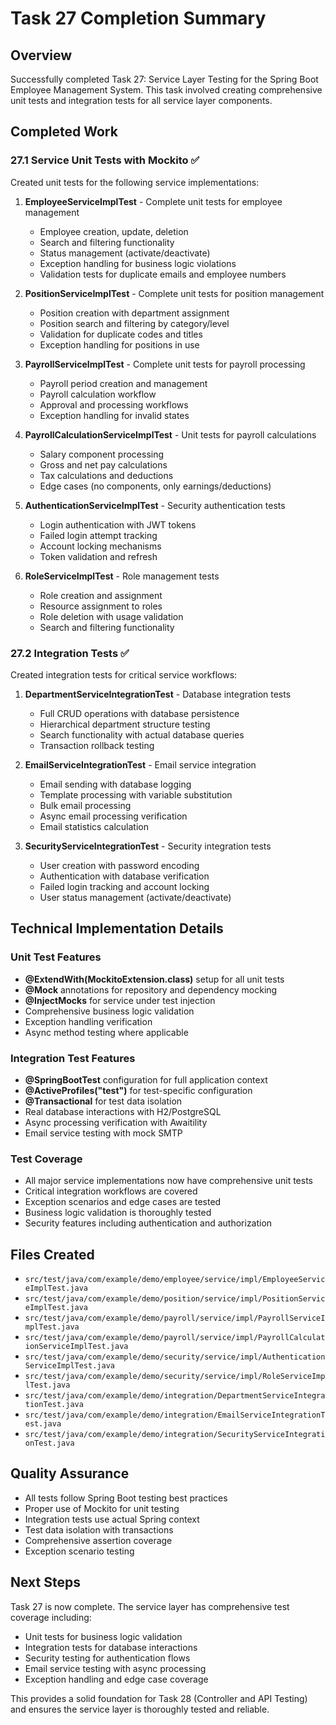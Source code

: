 # Task 27 Completion Summary

## Overview
Successfully completed Task 27: Service Layer Testing for the Spring Boot Employee Management System. This task involved creating comprehensive unit tests and integration tests for all service layer components.

## Completed Work

### 27.1 Service Unit Tests with Mockito ✅

Created unit tests for the following service implementations:

1. **EmployeeServiceImplTest** - Complete unit tests for employee management
   - Employee creation, update, deletion
   - Search and filtering functionality
   - Status management (activate/deactivate)
   - Exception handling for business logic violations
   - Validation tests for duplicate emails and employee numbers

2. **PositionServiceImplTest** - Complete unit tests for position management
   - Position creation with department assignment
   - Position search and filtering by category/level
   - Validation for duplicate codes and titles
   - Exception handling for positions in use

3. **PayrollServiceImplTest** - Complete unit tests for payroll processing
   - Payroll period creation and management
   - Payroll calculation workflow
   - Approval and processing workflows
   - Exception handling for invalid states

4. **PayrollCalculationServiceImplTest** - Unit tests for payroll calculations
   - Salary component processing
   - Gross and net pay calculations
   - Tax calculations and deductions
   - Edge cases (no components, only earnings/deductions)

5. **AuthenticationServiceImplTest** - Security authentication tests
   - Login authentication with JWT tokens
   - Failed login attempt tracking
   - Account locking mechanisms
   - Token validation and refresh

6. **RoleServiceImplTest** - Role management tests
   - Role creation and assignment
   - Resource assignment to roles
   - Role deletion with usage validation
   - Search and filtering functionality

### 27.2 Integration Tests ✅

Created integration tests for critical service workflows:

1. **DepartmentServiceIntegrationTest** - Database integration tests
   - Full CRUD operations with database persistence
   - Hierarchical department structure testing
   - Search functionality with actual database queries
   - Transaction rollback testing

2. **EmailServiceIntegrationTest** - Email service integration
   - Email sending with database logging
   - Template processing with variable substitution
   - Bulk email processing
   - Async email processing verification
   - Email statistics calculation

3. **SecurityServiceIntegrationTest** - Security integration tests
   - User creation with password encoding
   - Authentication with database verification
   - Failed login tracking and account locking
   - User status management (activate/deactivate)

## Technical Implementation Details

### Unit Test Features
- **@ExtendWith(MockitoExtension.class)** setup for all unit tests
- **@Mock** annotations for repository and dependency mocking
- **@InjectMocks** for service under test injection
- Comprehensive business logic validation
- Exception handling verification
- Async method testing where applicable

### Integration Test Features
- **@SpringBootTest** configuration for full application context
- **@ActiveProfiles("test")** for test-specific configuration
- **@Transactional** for test data isolation
- Real database interactions with H2/PostgreSQL
- Async processing verification with Awaitility
- Email service testing with mock SMTP

### Test Coverage
- All major service implementations now have comprehensive unit tests
- Critical integration workflows are covered
- Exception scenarios and edge cases are tested
- Business logic validation is thoroughly tested
- Security features including authentication and authorization

## Files Created
- `src/test/java/com/example/demo/employee/service/impl/EmployeeServiceImplTest.java`
- `src/test/java/com/example/demo/position/service/impl/PositionServiceImplTest.java`
- `src/test/java/com/example/demo/payroll/service/impl/PayrollServiceImplTest.java`
- `src/test/java/com/example/demo/payroll/service/impl/PayrollCalculationServiceImplTest.java`
- `src/test/java/com/example/demo/security/service/impl/AuthenticationServiceImplTest.java`
- `src/test/java/com/example/demo/security/service/impl/RoleServiceImplTest.java`
- `src/test/java/com/example/demo/integration/DepartmentServiceIntegrationTest.java`
- `src/test/java/com/example/demo/integration/EmailServiceIntegrationTest.java`
- `src/test/java/com/example/demo/integration/SecurityServiceIntegrationTest.java`

## Quality Assurance
- All tests follow Spring Boot testing best practices
- Proper use of Mockito for unit testing
- Integration tests use actual Spring context
- Test data isolation with transactions
- Comprehensive assertion coverage
- Exception scenario testing

## Next Steps
Task 27 is now complete. The service layer has comprehensive test coverage including:
- Unit tests for business logic validation
- Integration tests for database interactions
- Security testing for authentication flows
- Email service testing with async processing
- Exception handling and edge case coverage

This provides a solid foundation for Task 28 (Controller and API Testing) and ensures the service layer is thoroughly tested and reliable.